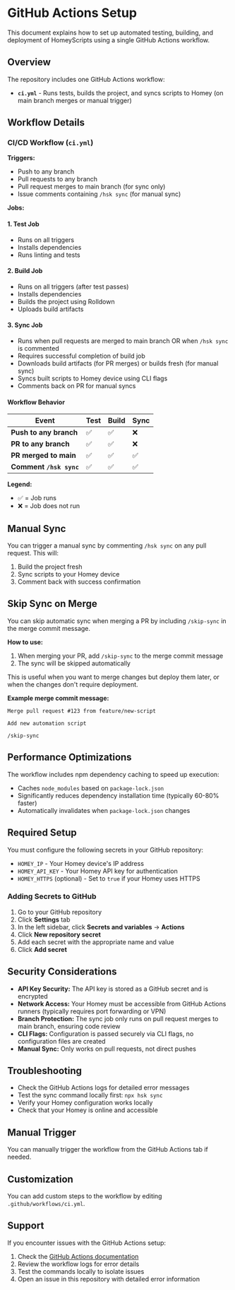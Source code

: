 # GitHub Actions Setup

This document explains how to set up automated testing, building, and deployment
of HomeyScripts using a single GitHub Actions workflow.

## Overview

The repository includes one GitHub Actions workflow:

- **`ci.yml`** - Runs tests, builds the project, and syncs scripts to Homey (on
  main branch merges or manual trigger)

## Workflow Details

### CI/CD Workflow (`ci.yml`)

**Triggers:**

- Push to any branch
- Pull requests to any branch
- Pull request merges to main branch (for sync only)
- Issue comments containing `/hsk sync` (for manual sync)

**Jobs:**

#### 1. Test Job

- Runs on all triggers
- Installs dependencies
- Runs linting and tests

#### 2. Build Job

- Runs on all triggers (after test passes)
- Installs dependencies
- Builds the project using Rolldown
- Uploads build artifacts

#### 3. Sync Job

- Runs when pull requests are merged to main branch OR when `/hsk sync` is
  commented
- Requires successful completion of build job
- Downloads build artifacts (for PR merges) or builds fresh (for manual sync)
- Syncs built scripts to Homey device using CLI flags
- Comments back on PR for manual syncs

#### Workflow Behavior

| Event                   | Test | Build | Sync |
| ----------------------- | ---- | ----- | ---- |
| **Push to any branch**  | ✅   | ✅    | ❌   |
| **PR to any branch**    | ✅   | ✅    | ❌   |
| **PR merged to main**   | ✅   | ✅    | ✅   |
| **Comment `/hsk sync`** | ✅   | ✅    | ✅   |

**Legend:**

- ✅ = Job runs
- ❌ = Job does not run

## Manual Sync

You can trigger a manual sync by commenting `/hsk sync` on any pull request.
This will:

1. Build the project fresh
2. Sync scripts to your Homey device
3. Comment back with success confirmation

## Skip Sync on Merge

You can skip automatic sync when merging a PR by including `/skip-sync` in the
merge commit message.

**How to use:**

1. When merging your PR, add `/skip-sync` to the merge commit message
2. The sync will be skipped automatically

This is useful when you want to merge changes but deploy them later, or when the
changes don't require deployment.

**Example merge commit message:**

```
Merge pull request #123 from feature/new-script

Add new automation script

/skip-sync
```

## Performance Optimizations

The workflow includes npm dependency caching to speed up execution:

- Caches `node_modules` based on `package-lock.json`
- Significantly reduces dependency installation time (typically 60-80% faster)
- Automatically invalidates when `package-lock.json` changes

## Required Setup

You must configure the following secrets in your GitHub repository:

- `HOMEY_IP` - Your Homey device's IP address
- `HOMEY_API_KEY` - Your Homey API key for authentication
- `HOMEY_HTTPS` (optional) - Set to `true` if your Homey uses HTTPS

### Adding Secrets to GitHub

1. Go to your GitHub repository
2. Click **Settings** tab
3. In the left sidebar, click **Secrets and variables** → **Actions**
4. Click **New repository secret**
5. Add each secret with the appropriate name and value
6. Click **Add secret**

## Security Considerations

- **API Key Security:** The API key is stored as a GitHub secret and is
  encrypted
- **Network Access:** Your Homey must be accessible from GitHub Actions runners
  (typically requires port forwarding or VPN)
- **Branch Protection:** The sync job only runs on pull request merges to main
  branch, ensuring code review
- **CLI Flags:** Configuration is passed securely via CLI flags, no
  configuration files are created
- **Manual Sync:** Only works on pull requests, not direct pushes

## Troubleshooting

- Check the GitHub Actions logs for detailed error messages
- Test the sync command locally first: `npx hsk sync`
- Verify your Homey configuration works locally
- Check that your Homey is online and accessible

## Manual Trigger

You can manually trigger the workflow from the GitHub Actions tab if needed.

## Customization

You can add custom steps to the workflow by editing `.github/workflows/ci.yml`.

## Support

If you encounter issues with the GitHub Actions setup:

1. Check the [GitHub Actions documentation](https://docs.github.com/en/actions)
2. Review the workflow logs for error details
3. Test the commands locally to isolate issues
4. Open an issue in this repository with detailed error information
